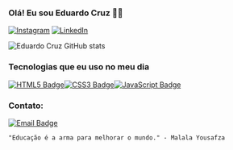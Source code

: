 ### Olá! Eu sou Eduardo Cruz 🙋‍♂️

[![Instagram](https://img.shields.io/badge/Instagram-%40euduardev-%23bc2a8d?logo=instagram&logoColor=white)](https://www.instagram.com/euduardev/)
[![LinkedIn](https://img.shields.io/badge/LinkedIn-Eduardo%20Cruz-blue?logo=linkedin&logoColor=white&style=flat-square)](https://www.linkedin.com/in/eduardo-cruz-929a01305)

![Eduardo Cruz GitHub stats](https://github-readme-stats.vercel.app/api?username=eduardev7&show_icons=true&theme=dracula)

### Tecnologias que eu uso no meu dia

[![HTML5 Badge](https://img.shields.io/badge/-HTML5-orange?style=for-the-badge&logo=html5)](https://developer.mozilla.org/en-US/docs/Web/HTML)[![CSS3 Badge](https://img.shields.io/badge/-CSS3-blue?style=for-the-badge&logo=css3)](https://developer.mozilla.org/en-US/docs/Web/CSS)[![JavaScript Badge](https://img.shields.io/badge/-JavaScript-yellow?style=for-the-badge&logo=javascript)](https://developer.mozilla.org/en-US/docs/Web/JavaScript) 

### Contato:
[![Email Badge](https://img.shields.io/badge/Email-euduardev%40gmail.com-red?style=for-the-badge&logo=gmail)](mailto:euduardev@gmail.com)

   
    "Educação é a arma para melhorar o mundo." - Malala Yousafza
